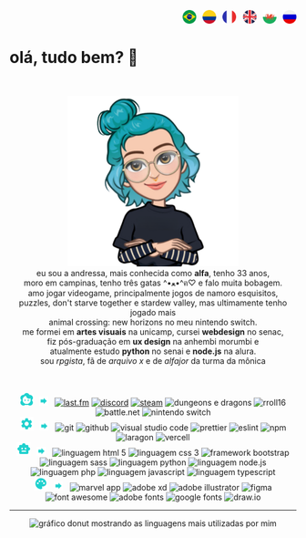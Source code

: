 <p align="right">
  <a href="README.md" target="blank"><img src="flags/br.svg" width="24px" height="24px" alt="Português" title="PT-BR"></a> <b>&nbsp;</b>
  <a href="README-es.md" target="blank"><img src="flags/co.svg" width="24px" height="24px" alt="Espanhol" title="ES-CO"></a> <b>&nbsp;</b>
  <a href="README-fr.md" target="blank"><img src="flags/fr.svg" width="24px" height="24px" alt="Francês" title="FR"></a> <b>&nbsp;</b>
  <a href="README-en.md" target="blank"><img src="flags/gb.svg" width="24px" height="24px" alt="Inglês" title="EN-UK"></a> <b>&nbsp;</b>
  <a href="README-cy.md" target="blank"><img src="flags/cy.svg" width="24px" height="24px" alt="Galês" title="CY"></a> <b>&nbsp;</b>
  <a href="README-rs.md" target="blank"><img src="flags/ru.svg" width="24px" height="24px" alt="Russo" title="RU"></a>
</p>

# olá, tudo bem? :wave:

<br />

<p align="center"> 
  <img src="avatar.png" alt="avatar em estilo cartoon de uma moça branca com cabelo turquesa, de braços cruzados, camiseta preta e óculos" width="300px" height="300px">
  <br />
    eu sou a andressa, mais conhecida como <b>alfa</b>, tenho 33 anos, 
  <br /> 
    moro em campinas, tenho três gatas ^•ﻌ•^ฅ♡ e falo muita bobagem.
  <br /> 
    amo jogar videogame, principalmente jogos de namoro esquisitos, 
  <br />
    puzzles, don't starve together e stardew valley, mas ultimamente tenho jogado mais
  <br />
    animal crossing: new horizons no meu nintendo switch.
  <br /> 
    me formei em <b>artes visuais</b> na unicamp, cursei <b>webdesign</b> no senac,
  <br />
    fiz pós-graduação em <b>ux design</b> na anhembi morumbi e 
  <br />
    atualmente estudo <b>python</b> no senai e <b>node.js</b> na alura.
  <br /> 
    sou <i>rpgista</i>, fã de <i>arquivo x</i> e de <i>alfajor</i> da turma da mônica
</p>

<br />
<br />

<div align="center">
  <img src="icons/profile.svg" alt="personal and gaming profiles" width="22px" height="22px" title="personal sh*t"> <b>&nbsp;</b> <img src="icons/arrow.svg" width="16px" height="16px" ria-hidden="true"> <b>&nbsp;</b> 
  <a href="https://www.last.fm/pt/user/alfasou" target="blank"><img src="https://img.shields.io/badge/lastfm-d51007?logo=lastdotfm" alt="last.fm" title="music lover"></a>
  <a href="https://discord.com/users/alfafsz" target="_blank"><img src="https://img.shields.io/badge/discord-5865f2?logo=discord&logoColor=fff" alt="discord" title="let's chat"></a>
  <a href="https://steamcommunity.com/id/alfafsz" target="blank"><img src="https://img.shields.io/badge/steam-000?logo=steam" alt="steam" title="chronic gamer"></a>
  <img src="https://img.shields.io/badge/dnd-ff4d26?logo=dungeonsanddragons" alt="dungeons e dragons" title="multiclass multirace player">
  <img src="https://img.shields.io/badge/rpg-e10085?logo=roll16" alt="rroll16" title="multisystem gm">
  <img src="https://img.shields.io/badge/battle.net-4381c3?logo=battledotnet&logoColor=fff" alt="battle.net" title="tag: alfasou#1982">
  <img src="https://img.shields.io/badge/switch-e60012?logo=nintendoswitch" alt="nintendo switch" title="code: SW-8485-2925-3593">
  <br />
  <img src="icons/toolkit.svg" alt="ferramentas que utilizo a seguir" width="24px" height="24px" title="toolkit"> <b>&nbsp;</b> <img src="icons/arrow.svg" width="16px" height="16px" ria-hidden="true"> <b>&nbsp;</b>    
  <img src="https://img.shields.io/badge/git-F05032?logo=git&logoColor=fff" alt="git" title="git">
  <img src="https://img.shields.io/badge/github-181717?logo=github&logoColor=fff" alt="github" title="github">
  <img src="https://img.shields.io/badge/vscode-007acc?logo=visualstudiocode&logoColor=fff" alt="visual studio code" title="visual studio code">
  <img src="https://img.shields.io/badge/prettier-yellow?logo=prettier&logoColor=fff" alt="prettier" title="prettier">
  <img src="https://img.shields.io/badge/eslint-4B32C3?logo=eslint&logoColor=fff" alt="eslint" title="eslint">
  <img src="https://img.shields.io/badge/npm-CB3837?logo=npm&logoColor=fff" alt="npm" title="npm">
  <img src="https://img.shields.io/badge/laragon-0e83cd?logo=laragon&logoColor=fff" alt="laragon" title="laragon">
  <img src="https://img.shields.io/badge/vercel-000?logo=vercel&logoColor=fff" alt="vercell" title="vercel">
  <br />
  <img src="icons/code.svg" alt="linguagens que utilizo a seguir" width="24px" height="24px" title="coding"> <b>&nbsp;</b> <img src="icons/arrow.svg" width="16px" height="16px" ria-hidden="true"> <b>&nbsp;</b>    
  <img src="https://img.shields.io/badge/html-E34F26?logo=html5&logoColor=fff" alt="linguagem html 5" title="html 5">
  <img src="https://img.shields.io/badge/css-1572B6?logo=css3&logoColor=fff" alt="linguagem css 3" title="css 3">
  <img src="https://img.shields.io/badge/bootstrap-7952b3?logo=bootstrap&logoColor=fff" alt="framework bootstrap" title="bootstrap"> 
  <img src="https://img.shields.io/badge/sass-cc6699?logo=sass&logoColor=fff" alt="linguagem sass" title="sass(y) girl">
  <img src="https://img.shields.io/badge/python-3776ab?logo=python&logoColor=fff" alt="linguagem python" title="python">
  <img src="https://img.shields.io/badge/node.js-5fa04e?logo=nodedotjs&logoColor=fff" alt="linguagem node.js" title="node.js">
  <img src="https://img.shields.io/badge/php-777bb4?logo=php&logoColor=fff" alt="linguagem php" title="php">
  <img src="https://img.shields.io/badge/javascript-yellow?logo=javascript&logoColor=fff" alt="linguagem javascript" title="javascript">
  <img src="https://img.shields.io/badge/typescript-3178C6?logo=typescript&logoColor=fff" alt="linguagem typescript" title="typescript">
  <br />
  <img src="icons/uiux.svg" alt="ferramentas de layout que utilizo a seguir" width="24px" height="24px" title="ui/ux"> <b>&nbsp;</b> <img src="icons/arrow.svg" width="16px" height="16px" ria-hidden="true"> <b>&nbsp;</b>    
  <img src="https://img.shields.io/badge/marvel-1FB6FF?logo=marvelapp&logoColor=fff" alt="marvel app" title="marvel app">
  <img src="https://img.shields.io/badge/adobe_xd-FF61F6?logo=adobexd&logoColor=fff" alt="adobe xd" title="adobe xd">
  <img src="https://img.shields.io/badge/illustrator-FF9A00?logo=adobeillustrator&logoColor=fff" alt="adobe illustrator" title="adobe illustrator">
  <img src="https://img.shields.io/badge/figma-F24E1E?logo=figma&logoColor=fff" alt="figma" title="figma">
  <img src="https://img.shields.io/badge/font_awesome-538DD7?logo=fontawesome&logoColor=fff" alt="font awesome" title="font awesome">
  <img src="https://img.shields.io/badge/adobe_fonts-000B1D?logo=adobefonts&logoColor=fff" alt="adobe fonts" title="adobe fonts">
  <img src="https://img.shields.io/badge/google_fonts-4285F4?logo=googlefonts&logoColor=fff" alt="google fonts" title="google fonts">
  <img src="https://img.shields.io/badge/draw.io-F08705?logo=diagramsdotnet&logoColor=fff" alt="draw.io" title="draw.io">

  <br />
  <hr />

  <picture>
    <source
      srcset="https://github-readme-stats.vercel.app/api/top-langs/?username=alfasou&layout=donut&theme=radical&langs_count=8" width="800px" height="300px"
      media="(prefers-color-scheme: dark), (prefers-color-scheme: no-preference)"
    />
    <source
      srcset="https://github-readme-stats.vercel.app/api/top-langs/?username=alfasou&layout=donut&theme=buefy&langs_count=8" width="800px" height="300px"
      media="(prefers-color-scheme: light)"
    />
    <img src="https://github-readme-stats.vercel.app/api/top-langs/?username=alfasou&layout=donut&theme=radical&langs_count=8" alt="gráfico donut mostrando as linguagens mais utilizadas por mim" width="800px" height="300px" />
  </picture>

</div>
<br />

